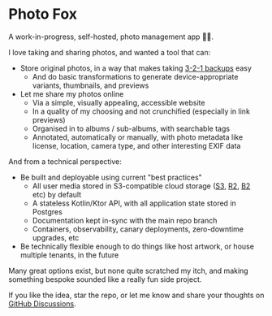 # Photo Fox

A work-in-progress, self-hosted, photo management app 🦊📸.

I love taking and sharing photos, and wanted a tool that can:
* Store original photos, in a way that makes taking [3-2-1 backups](https://www.backblaze.com/blog/the-3-2-1-backup-strategy/) easy
  * And do basic transformations to generate device-appropriate variants, thumbnails, and previews
* Let me share my photos online
  * Via a simple, visually appealing, accessible website
  * In a quality of my choosing and not crunchified (especially in link previews)
  * Organised in to albums / sub-albums, with searchable tags
  * Annotated, automatically or manually, with photo metadata like license, location, camera type, and other interesting EXIF data

And from a technical perspective:
* Be built and deployable using current "best practices"
  * All user media stored in S3-compatible cloud storage ([S3](https://aws.amazon.com/s3/), [R2](https://www.cloudflare.com/en-gb/developer-platform/r2/), [B2](https://www.backblaze.com/cloud-storage) etc) by default
  * A stateless Kotlin/Ktor API, with all application state stored in Postgres
  * Documentation kept in-sync with the main repo branch
  * Containers, observability, canary deployments, zero-downtime upgrades, etc
* Be technically flexible enough to do things like host artwork, or house multiple tenants, in the future

Many great options exist, but none quite scratched my itch, and making something bespoke sounded like a really fun side
project.

If you like the idea, star the repo, or let me know and share your thoughts on [GitHub Discussions](https://github.com/lopcode/photo-fox/discussions).